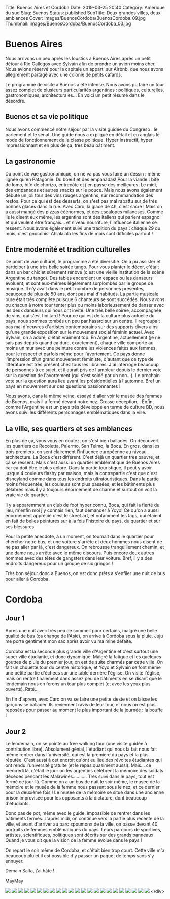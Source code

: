 Title: Buenos Aires et Cordoba
Date: 2019-03-25 20:40
Category: Amerique du sud
Slug: Buenos
Status: published
SubTitle: Deux grandes villes, deux ambiances
Cover: images/BuenosCordoba/BuenosCordoba_09.jpg
Thumbnail: images/BuenosCordoba/BuenosCordoba_03.jpg

# Buenos Aires

Nous arrivons un peu après les loustics à Buenos Aires après un petit détour à Rio Gallegos avec Sylvain afin de prendre un avion moins cher. Nous avions réservé pour la capitale un appart' sur Airbnb, que nous avons allègrement partagé avec une colonie de petits cafards. 

Le programme de visite à Buenos a été intense. Nous avons pu faire un tour assez complet de plusieurs particularités argentines : politiques, culturelles, gastronomiques, architecturales... En voici un petit résumé dans le désordre.

## Buenos et sa vie politique

Nous avons commencé notre séjour par la visite guidée du Congreso : le parlement et le sénat. Une guide nous a expliqué en détail et en anglais le mode de fonctionnement de la classe politique. Hyper instructif, hyper impressionnant et en plus de ça, très beau bâtiment. 

## La gastronomie 

Du point de vue gastronomique, on ne va pas vous faire un dessin : même lignée qu'en Patagonie. Du boeuf et des empanadas! Pour la viande : bife de lomo, bife de chorizo, entrecôte et j'en passe des meilleures. Le midi, des empanadas et autres snacks sur le pouce. Mais nous avons également débuté un joli tour des vins rouges argentins, sur recommandation des restos. Pour ce qui est des desserts, on s'est pas mal rabattu sur de très bonnes glaces dans la rue. Avec Caro, la glace de 4h, c'est sacré ! Mais on a aussi mangé des pizzas ééénormes, et des escalopes milaneses. Comme ils le disent eux même, les argentins sont des italiens qui parlent espagnol et qui veulent être français... et niveau nourriture, l'influence italienne se ressent. Nous avons également suivi une tradition du pays : chaque 29 du mois, c'est gnocchis! Ahlalalala les fins de mois sont difficiles partout !

## Entre modernité et tradition culturelles

De point de vue culturel, le programme a été diversifié. On a pu assister et participer à une très belle soirée tango. Pour vous planter le décor, c'était dans un bar chic et sûrement rénové (c'est une vieille institution de la scène Argentine du tango). Des tables encerclent un espace ou les danseurs évoluent, et sont eux-mêmes légèrement surplombés par le groupe de musique. Il n'y avait dans le petit nombre de personnes présentes, beaucoup de plus de 50 ans, dont pas mal d'habitués. La partie musicale pure était très complète puisque 6 chanteurs se sont succédés. Nous avons pu chacun à notre tour tenter plus ou moins laborieusement de danser avec les deux danseurs qui nous ont invité. Une très belle soirée, accompagnée de vins, qui s'est fini tard !
Pour ce qui est de la culture plus actuelle du pays, nous sommes tombés un peu par hasard sur un centre. Il regroupait pas mal d'oeuvres d'artistes contemporains sur des supports divers ainsi qu'une grande exposition sur le mouvement social féminin actuel. Avec Sylvain, on a adoré, c'était vraiment top.
En Argentine, actuellement (je ne sais pas depuis quand ça dure, exactement), chaque ville comporte au moins un mur avec une peinture contre les violences faites aux femmes, pour le respect et parfois même pour l'avortement. Ce pays donne l'impression d'un grand mouvement féministe, d'autant que ce type de littérature est très présent chez tous les libraires. J'ai interrogé beaucoup de personnes à ce sujet, et il aurait pris de l'ampleur depuis le dernier vote sur la question de l'avortement (qui s'est soldé par un non...). Le prochain vote sur la question aura lieu avant les présidentielles à l'automne. Bref un pays en mouvement sur des questions passionnantes !

Nous avons, dans la même veine, essayé d'aller voir le musée des femmes de Buenos, mais il a fermé devant notre nez. Grosse déception...
Enfin, comme l'Argentine est un pays très développé en terme de culture BD, nous avons suivi les différents personnages emblématiques dans la ville.

## La ville, ses quartiers et ses ambiances

En plus de ça, vous vous en doutez, on s'est bien balladés. On découvert les quartiers de Recoletta, Palermo, San Telmo, la Boca. En gros, dans les trois premiers, on sent clairement l'influence européenne au niveau architecture. La Boca c'est différent. C'est déjà un quartier très pauvre, et ça se ressent. Mais c'est aussi un quartier emblématique de Buenos Aires car ça doit être le plus coloré. Dans la partie touristique, il peut y avoir jusque 4 couleurs flashy par maison, mais la contrepartie c'est que c'est disneyland comme dans tous les endroits ultratouristiques. Dans la partie moins fréquentée, les couleurs sont plus passées, et les bâtiments plus délabrés mais il y a toujours énormément de charme et surtout on voit la vraie vie de quartier.

 Il y a apparemment un club de foot hyper connu, Boca, qui fait la fierté du lieu, m'enfin moi j'y connais rien, faut demander à Yoyo!
Ce qu'on a aussi énormément apprécié c'est le street art, et notamment les tags, qui étaient en fait de belles peintures sur à la fois l'histoire du pays, du quartier et sur ses blessures.

Pour la petite anecdote, à un moment, on tournait dans le quartier pour chercher notre bus, et une voiture s'arrête et deux hommes nous disent de ne pas aller par là, c'est dangereux. On rebrousse tranquillement chemin, et une dame nous arrête avec le même discours. Puis encore deux autres hommes avec des têtes de gangsters dans leur voiture. Bref, il y a des endroits dangereux pour un groupe de six gringos ! 

Très bon séjour donc à Buenos, on est donc prêts à s'enfiler une nuit de bus pour aller à Cordoba.

# Cordoba

## Jour 1

Après une nuit avec très peu de sommeil pour certains, malgré une belle qualité de bus (ça change de l'Asie), on arrive à Cordoba sous la pluie. Juju me porte gentiment mon sac après avoir vu ma mine défaite. 

Cordoba est la seconde plus grande ville d'Argentine et c'est surtout une super ville étudiante, et donc dynamique. Malgré la fatigue et les quelques gouttes de pluie du premier jour, on est de suite charmés par cette ville. On fait un chouette tour du centre historique, et Yoyo et Sylvain se font même une petite partie d'échecs sur une table derrière l'église. On visite l'église, mais on rentre finalement dans assez peu de bâtiments en se disant que le lendemain nous en ferons un tour plus complet (et avec les yeux plus ouverts). Raté...

En fin d'aprem, avec Caro on va se faire une petite sieste et on laisse les garçons se ballader. Ils reviennent ravis de leur tour, et nous on est plus reposées pour passer au moment le plus important de la journée : la bouffe !

## Jour 2

Le lendemain, on se pointe au free walking tour (une visite guidée à contribution libre). Absolument génial, l'étudiant qui nous la fait nous fait même rentrer dans l'université, qui est la première du pays et la plus réputée. C'est aussi à cet endroit qu'ont eu lieu des révoltes étudiantes qui ont rendu l'université gratuite (et le repas quasiment aussi). Mais... ce mercredi là, c'était le jour où les argentins célèbrent la mémoire des soldats décédés pendant les Malawines........... Très suivi dans le pays, tout est fermé ce jour-là. Comme on a un bus de nuit le soir même, le musée de la mémoire et le musée de la femme nous passent sous le nez, et ce dernier pour la deuxième fois ! Le musée de la mémoire se situe dans une ancienne prison improvisée pour les opposants à la dictature, dont beaucoup d'étudiants. 

Donc pas de pot, même avec le guide, impossible de rentrer dans les bâtiments fermés. L'après midi, on continue vers la partie plus récente de la ville, et avant d'arriver au parc «poumon» de la ville, on passe devant 40 portraits de femmes emblématiques du pays. Leurs parcours de sportives, artistes, scientifiques, politiques sont décrits sur des grands panneaux. Quand je vous dit que la vision de la femme évolue dans le pays !

On repart le soir même de Cordoba, et c'était bien trop court. Cette ville m'a beaucoup plu et il est possible d'y passer un paquet de temps sans s'y ennuyer.

Demain Salta, j'ai hâte !

MayMay



<div class="galleria" style="margin:auto">
    <img src="images/BuenosCordoba/BuenosCordoba_00.jpg">
    <img src="images/BuenosCordoba/BuenosCordoba_01.jpg" data-description="Street art à Buenos">
    <img src="images/BuenosCordoba/BuenosCordoba_02.jpg" data-description="Le congrès, côté députés">
    <img src="images/BuenosCordoba/BuenosCordoba_03.jpg" data-description="Le congrès">
    <img src="images/BuenosCordoba/BuenosCordoba_04.jpg" data-description="Street Art à Buenos">
    <img src="images/BuenosCordoba/BuenosCordoba_05.jpg" data-description="StreetArt engagé à la Boca">
    <img src="images/BuenosCordoba/BuenosCordoba_06.jpg" data-description="La Boca, quartier haut en couleurs">
    <img src="images/BuenosCordoba/BuenosCordoba_07.jpg" data-description="La Boca, quartier haut en couleur">
    <img src="images/BuenosCordoba/BuenosCordoba_08.jpg" data-description="La Boca">
    <img src="images/BuenosCordoba/BuenosCordoba_09.jpg">
    <img src="images/BuenosCordoba/BuenosCordoba_10.jpg" data-description="La Boca">
    <img src="images/BuenosCordoba/BuenosCordoba_11.jpg" data-description="Centre culturel de Recoleta">
    <img src="images/BuenosCordoba/BuenosCordoba_14.jpg" data-description="Un expo engagée">
    <img src="images/BuenosCordoba/BuenosCordoba_15.jpg" data-description="Le cimetière de Recoleta, ou repose Evita Pero">
    <img src="images/BuenosCordoba/BuenosCordoba_17.jpg" data-description="Soirée tango">
    <img src="images/BuenosCordoba/BuenosCordoba_18.jpg" data-description="Cordoba, petit jeu d'échecs">
    <img src="images/BuenosCordoba/BuenosCordoba_19.jpg" data-description="Une des églises de Cordoba">
    <img src="images/BuenosCordoba/BuenosCordoba_20.jpg" data-description="Juju en joie !">
    <img src="images/BuenosCordoba/BuenosCordoba_21.jpg" data-description="Une vieille photo, refaite 10 ans après">
    <img src="images/BuenosCordoba/BuenosCordoba_22.jpg" data-description="Le plafond de l'église visitée à Cordoba">
    <img src="images/BuenosCordoba/TorenameBuenosCordoba_17.jpg" data-description="Strett Art">
    <img src="images/BuenosCordoba/TorenameBuenosCordoba_18.jpg" data-description="Une très belle porte">
    <img src="images/BuenosCordoba/TorenameBuenosCordoba_22.jpg" data-description="La pose avant l'essai du tango">
<\div>
<script>
	(function() { 
            Galleria.loadTheme('https://cdnjs.cloudflare.com/ajax/libs/galleria/1.5.7/themes/classic/galleria.classic.min.js');
            Galleria.run('.galleria', {
                extend: function(options) {
                    Galleria.log(this)
                    Galleria.log(options)
                    this.bind('image', function(e) {
                        Galleria.log(e)
                        Galleria.log(e.imageTarget)
                        $(e.imageTarget).click(this.proxy(function() {
                        this.openLightbox();
                        }));
                    });
                }
            });
        }());
</script>
